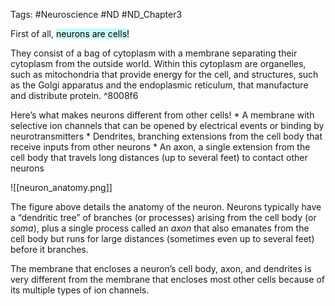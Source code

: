Tags: #Neuroscience #ND #ND_Chapter3 

First of all, <mark style="background: #ABF7F7A6;">neurons are cells!</mark>

They consist of a bag of cytoplasm with a membrane separating their cytoplasm from the outside world. Within this cytoplasm are organelles, such as mitochondria that provide energy for the cell, and structures, such as the Golgi apparatus and the endoplasmic reticulum, that manufacture and distribute protein. ^8008f6

Here’s what makes neurons different from other cells!
	* A membrane with selective ion channels that can be opened by electrical events or binding by neurotransmitters
	* Dendrites, branching extensions from the cell body that receive inputs from other neurons
	* An axon, a single extension from the cell body that travels long distances (up to several feet) to contact other neurons

![[neuron_anatomy.png]]

The figure above details the anatomy of the neuron. Neurons typically have a “dendritic tree” of branches (or processes) arising from the cell body (or _soma_), plus a single process called an _axon_ that  also emanates from the cell body but runs for large distances (sometimes even up to several feet) before it branches. 

The membrane that encloses a neuron’s cell body, axon, and dendrites is very different from the membrane that encloses most other cells because of its multiple types of ion channels.